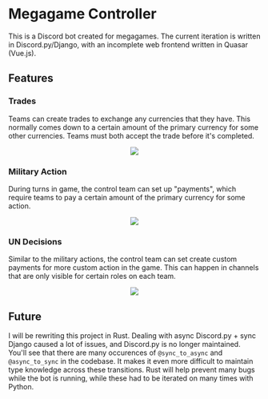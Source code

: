 # Megagame Controller

This is a Discord bot created for megagames. The current iteration is written in
Discord.py/Django, with an incomplete web frontend written in Quasar (Vue.js).

## Features

### Trades

Teams can create trades to exchange any currencies that they have. This normally
comes down to a certain amount of the primary currency for some other
currencies. Teams must both accept the trade before it's completed.

<p align="center">
  <img src="https://media.discordapp.net/attachments/761253965349781532/939563234653003776/unknown.png" />
</p>

### Military Action

During turns in game, the control team can set up "payments", which require
teams to pay a certain amount of the primary currency for some action.

<p align="center">
  <img src="https://cdn.discordapp.com/attachments/761253965349781532/939569347821719612/unknown.png" />
</p>

### UN Decisions

Similar to the military actions, the control team can set create custom payments
for more custom action in the game. This can happen in channels that are only
visible for certain roles on each team.

<p align="center">
  <img src="https://cdn.discordapp.com/attachments/761253965349781532/939569546807894046/unknown.png" />
</p>

## Future

I will be rewriting this project in Rust. Dealing with async Discord.py + sync
Django caused a lot of issues, and Discord.py is no longer maintained. You'll
see that there are many occurences of `@sync_to_async` and `@async_to_sync` in
the codebase. It makes it even more difficult to maintain type knowledge across
these transitions. Rust will help prevent many bugs while the bot is running,
while these had to be iterated on many times with Python.
